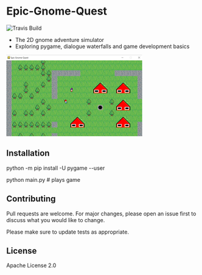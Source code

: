 ﻿# Epic-Gnome-Quest
 ![Travis Build](https://travis-ci.com/ScotsonPike/Epic-Gnome-Quest.svg?branch=main) 
 - The 2D gnome adventure simulator
 - Exploring pygame, dialogue waterfalls and game development basics
 
 ![alt text](https://github.com/ScotsonPike/Epic-Gnome-Quest/blob/Main/Pictures/EpicGnomePic.png?raw=true)
 
## Installation 
python -m pip install -U pygame --user

python main.py # plays game

## Contributing
Pull requests are welcome. For major changes, please open an issue first to discuss what you would like to change.

Please make sure to update tests as appropriate.

## License
Apache License 2.0
